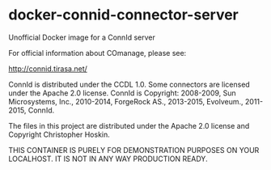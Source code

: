 # docker-connid-connector-server
Unofficial Docker image for a ConnId server

For official information about COmanage, please see:

http://connid.tirasa.net/

ConnId is distributed under the CCDL 1.0. Some connectors are licensed under the Apache 2.0 license. ConnId is Copyright: 2008-2009, Sun Microsystems, Inc., 2010-2014, ForgeRock AS., 2013-2015, Evolveum., 2011-2015, ConnId.

The files in this project are distributed under the Apache 2.0 license and Copyright Christopher Hoskin.

THIS CONTAINER IS PURELY FOR DEMONSTRATION PURPOSES ON YOUR LOCALHOST. IT IS NOT IN ANY WAY PRODUCTION READY.




